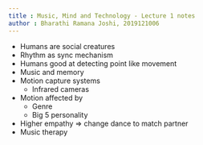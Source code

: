 ```yaml
---
title : Music, Mind and Technology - Lecture 1 notes
author : Bharathi Ramana Joshi, 2019121006
---
```


- Humans are social creatures
- Rhythm as sync mechanism
- Humans good at detecting point like movement
- Music and memory
- Motion capture systems
    + Infrared cameras
- Motion affected by
    + Genre
    + Big 5 personality
- Higher empathy => change dance to match partner
- Music therapy
